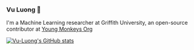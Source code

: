 ### Vu Luong 👋
I'm a Machine Learning researcher at Griffith University, an open-source contributor at [Young Monkeys Org](https://github.com/youngmonkeys)
<!--
**vu-luong/vu-luong** is a ✨ _special_ ✨ repository because its `README.md` (this file) appears on your GitHub profile.

Here are some ideas to get you started:

- 🔭 I’m currently working on ...
- 🌱 I’m currently learning ...
- 👯 I’m looking to collaborate on ...
- 🤔 I’m looking for help with ...
- 💬 Ask me about ...
- 📫 How to reach me: ...
- 😄 Pronouns: ...
- ⚡ Fun fact: ...
-->

[![Vu-Luong's GitHub stats](https://github-readme-stats.vercel.app/api?username=vu-luong)](https://github.com/vu-luong)
